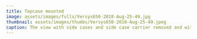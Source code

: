 ```yaml
---
title: Topcase mounted
image: assets/images/fulls/Versys650-2018-Aug-25-49.jpg
thumbnail: assets/images/thumbs/Versys650-2018-Aug-25-49.jpeg
caption: The view with side cases and side case carrier removed and with the topcase mounted. This would be a good setup for commuting. Enough room for helmet storage, and for storing a backpack or bag with laptop in it.
---
```

